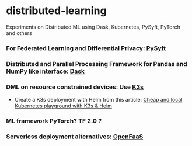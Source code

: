 # distributed-learning
Experiments on Distributed ML using Dask, Kubernetes, PySyft, PyTorch and others

### For Federated Learning and Differential Privacy: [PySyft](https://github.com/OpenMined/PySyft)
### Distributed and Parallel Processing Framework for Pandas and NumPy like interface: [Dask](http://dask.pydata.org/en/latest/) 
### DML on resource constrained devices: Use [K3s](https://github.com/rancher/k3s)
  - Create a K3s deployment with Helm from this article: [Cheap and local Kubernetes playground with K3s & Helm](https://medium.com/@marcovillarreal_40011/cheap-and-local-kubernetes-playground-with-k3s-helm-5a0e2a110de9)  
### ML framework PyTorch? TF 2.0 ?
### Serverless deployment alternatives: [OpenFaaS](https://github.com/openfaas/faas)
